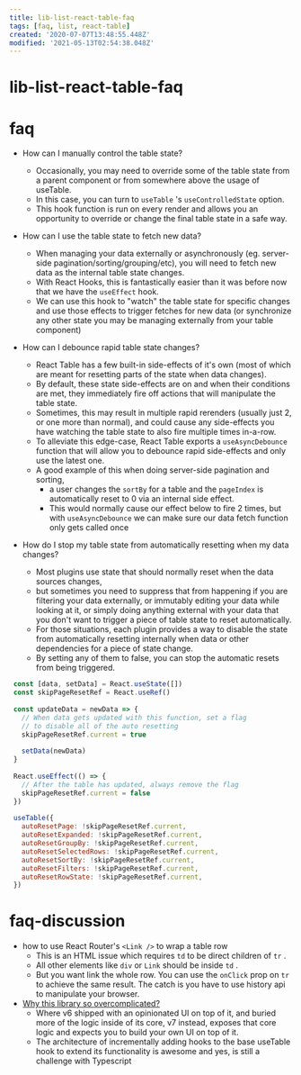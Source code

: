 ```yaml
---
title: lib-list-react-table-faq
tags: [faq, list, react-table]
created: '2020-07-07T13:48:55.448Z'
modified: '2021-05-13T02:54:38.048Z'
---
```


# lib-list-react-table-faq

# faq

- How can I manually control the table state?
  - Occasionally, you may need to override some of the table state from a parent component or from somewhere above the usage of useTable. 
  - In this case, you can turn to `useTable` 's `useControlledState` option. 
  - This hook function is run on every render and allows you an opportunity to override or change the final table state in a safe way.

- How can I use the table state to fetch new data?
  - When managing your data externally or asynchronously (eg. server-side pagination/sorting/grouping/etc), you will need to fetch new data as the internal table state changes. 
  - With React Hooks, this is fantastically easier than it was before now that we have the `useEffect` hook. 
  - We can use this hook to "watch" the table state for specific changes and use those effects to trigger fetches for new data (or synchronize any other state you may be managing externally from your table component)

- How can I debounce rapid table state changes?
  - React Table has a few built-in side-effects of it's own (most of which are meant for resetting parts of the state when data changes). 
  - By default, these state side-effects are on and when their conditions are met, they immediately fire off actions that will manipulate the table state. 
  - Sometimes, this may result in multiple rapid rerenders (usually just 2, or one more than normal), and could cause any side-effects you have watching the table state to also fire multiple times in-a-row. 
  - To alleviate this edge-case, React Table exports a `useAsyncDebounce` function that will allow you to debounce rapid side-effects and only use the latest one.
  - A good example of this when doing server-side pagination and sorting, 
    - a user changes the `sortBy` for a table and the `pageIndex` is automatically reset to 0 via an internal side effect. 
    - This would normally cause our effect below to fire 2 times, but with `useAsyncDebounce` we can make sure our data fetch function only gets called once

- How do I stop my table state from automatically resetting when my data changes?
  - Most plugins use state that should normally reset when the data sources changes, 
  - but sometimes you need to suppress that from happening if you are filtering your data externally, or immutably editing your data while looking at it, or simply doing anything external with your data that you don't want to trigger a piece of table state to reset automatically.
  - For those situations, each plugin provides a way to disable the state from automatically resetting internally when data or other dependencies for a piece of state change. 
  - By setting any of them to false, you can stop the automatic resets from being triggered.

```js 
 const [data, setData] = React.useState([])
 const skipPageResetRef = React.useRef()
 
 const updateData = newData => {
   // When data gets updated with this function, set a flag
   // to disable all of the auto resetting
   skipPageResetRef.current = true
 
   setData(newData)
 }
 
 React.useEffect(() => {
   // After the table has updated, always remove the flag
   skipPageResetRef.current = false
 })
 
 useTable({
   autoResetPage: !skipPageResetRef.current, 
   autoResetExpanded: !skipPageResetRef.current, 
   autoResetGroupBy: !skipPageResetRef.current, 
   autoResetSelectedRows: !skipPageResetRef.current, 
   autoResetSortBy: !skipPageResetRef.current, 
   autoResetFilters: !skipPageResetRef.current, 
   autoResetRowState: !skipPageResetRef.current, 
 })
```

# faq-discussion

- how to use React Router's `<Link />` to wrap a table row
  - This is an HTML issue which requires `td` to be direct children of `tr` . 
  - All other elements like `div` or `Link` should be inside `td` .
  - But you want link the whole row. You can use the `onClick` prop on `tr` to achieve the same result. The catch is you have to use history api to manipulate your browser.
- [Why this library so overcomplicated?](https://github.com/tannerlinsley/react-table/discussions/2147)
  - Where v6 shipped with an opinionated UI on top of it, and buried more of the logic inside of its core, v7 instead, exposes that core logic and expects you to build your own UI on top of it.
  - The architecture of incrementally adding hooks to the base useTable hook to extend its functionality is awesome and yes, is still a challenge with Typescript
